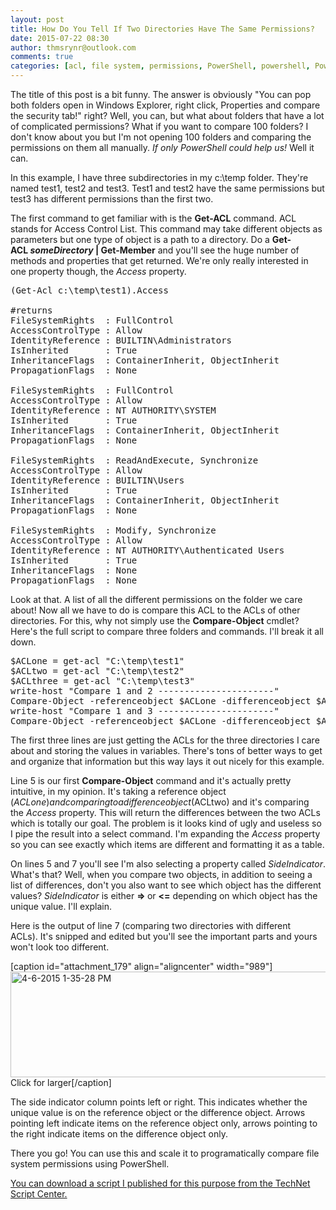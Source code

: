 ```yaml
---
layout: post
title: How Do You Tell If Two Directories Have The Same Permissions?
date: 2015-07-22 08:30
author: thmsrynr@outlook.com
comments: true
categories: [acl, file system, permissions, PowerShell, powershell, PowerShell ISE, powershell ise]
---
```

The title of this post is a bit funny. The answer is obviously "You can pop both folders open in Windows Explorer, right click, Properties and compare the security tab!" right? Well, you can, but what about folders that have a lot of complicated permissions? What if you want to compare 100 folders? I don't know about you but I'm not opening 100 folders and comparing the permissions on them all manually. <em>If only PowerShell could help us!</em> Well it can.

In this example, I have three subdirectories in my c:\temp folder. They're named test1, test2 and test3. Test1 and test2 have the same permissions but test3 has different permissions than the first two.

The first command to get familiar with is the <strong>Get-ACL</strong> command. ACL stands for Access Control List. This command may take different objects as parameters but one type of object is a path to a directory. Do a <strong>Get-ACL <em>someDirectory</em> | Get-Member</strong> and you'll see the huge number of methods and properties that get returned. We're only really interested in one property though, the <em>Access</em> property.

<pre class="lang:ps decode:true">(Get-Acl c:\temp\test1).Access

#returns
FileSystemRights  : FullControl
AccessControlType : Allow
IdentityReference : BUILTIN\Administrators
IsInherited       : True
InheritanceFlags  : ContainerInherit, ObjectInherit
PropagationFlags  : None

FileSystemRights  : FullControl
AccessControlType : Allow
IdentityReference : NT AUTHORITY\SYSTEM
IsInherited       : True
InheritanceFlags  : ContainerInherit, ObjectInherit
PropagationFlags  : None

FileSystemRights  : ReadAndExecute, Synchronize
AccessControlType : Allow
IdentityReference : BUILTIN\Users
IsInherited       : True
InheritanceFlags  : ContainerInherit, ObjectInherit
PropagationFlags  : None

FileSystemRights  : Modify, Synchronize
AccessControlType : Allow
IdentityReference : NT AUTHORITY\Authenticated Users
IsInherited       : True
InheritanceFlags  : None
PropagationFlags  : None</pre>

Look at that. A list of all the different permissions on the folder we care about! Now all we have to do is compare this ACL to the ACLs of other directories. For this, why not simply use the <strong>Compare-Object</strong> cmdlet? Here's the full script to compare three folders and commands. I'll break it all down.

<pre class="lang:ps decode:true">$ACLone = get-acl "C:\temp\test1"
$ACLtwo = get-acl "C:\temp\test2"
$ACLthree = get-acl "C:\temp\test3"
write-host "Compare 1 and 2 ----------------------"
Compare-Object -referenceobject $ACLone -differenceobject $ACLtwo -Property access | select sideindicator -ExpandProperty access | ft
write-host "Compare 1 and 3 ----------------------"
Compare-Object -referenceobject $ACLone -differenceobject $ACLthree -Property access | select sideindicator -ExpandProperty access | ft</pre>

The first three lines are just getting the ACLs for the three directories I care about and storing the values in variables. There's tons of better ways to get and organize that information but this way lays it out nicely for this example.

Line 5 is our first <strong>Compare-Object</strong> command and it's actually pretty intuitive, in my opinion. It's taking a reference object ($ACLone) and comparing to a difference object ($ACLtwo) and it's comparing the <em>Access</em> property. This will return the differences between the two ACLs which is totally our goal. The problem is it looks kind of ugly and useless so I pipe the result into a select command. I'm expanding the <em>Access</em> property so you can see exactly which items are different and formatting it as a table.

On lines 5 and 7 you'll see I'm also selecting a property called <em>SideIndicator</em>. What's that? Well, when you compare two objects, in addition to seeing a list of differences, don't you also want to see which object has the different values? <em>SideIndicator</em> is either <strong>=&gt; </strong>or <strong>&lt;=</strong> depending on which object has the unique value. I'll explain.

Here is the output of line 7 (comparing two directories with different ACLs). It's snipped and edited but you'll see the important parts and yours won't look too different.

[caption id="attachment_179" align="aligncenter" width="989"]<a href="http://www.workingsysadmin.com/wp-content/uploads/2015/05/4-6-2015-1-35-28-PM.png" target="_blank"><img class="  wp-image-179 size-full" src="http://www.workingsysadmin.com/wp-content/uploads/2015/05/4-6-2015-1-35-28-PM.png" alt="4-6-2015 1-35-28 PM" width="989" height="169" /></a> Click for larger[/caption]

The side indicator column points left or right. This indicates whether the unique value is on the reference object or the difference object. Arrows pointing left indicate items on the reference object only, arrows pointing to the right indicate items on the difference object only.

There you go! You can use this and scale it to programatically compare file system permissions using PowerShell.

<a href="https://gallery.technet.microsoft.com/scriptcenter/Compare-Permissions-Of-Two-82c95961" target="_blank">You can download a script I published for this purpose from the TechNet Script Center.</a>

